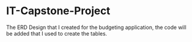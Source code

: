 # IT-Capstone-Project
The ERD Design that I created for the budgeting application, the code will be added that I used to create the tables.
